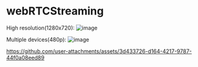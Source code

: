 # webRTCStreaming

High resolution(1280x720):
![image](https://github.com/user-attachments/assets/59f85e62-d009-4f7d-84c7-3472d952e325)

Multiple devices(480p):
![image](https://github.com/user-attachments/assets/429a6ac7-c8e4-457a-905c-a70737b315ad)


https://github.com/user-attachments/assets/3d433726-d164-4217-9787-44f0a08eed89

